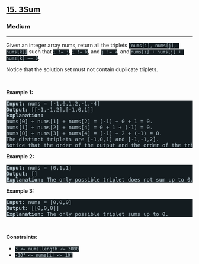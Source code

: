 <h2><a href="https://leetcode.com/problems/3sum/">15. 3Sum</a></h2><h3>Medium</h3><hr><div><p>Given an integer array nums, return all the triplets <code style="background-color: rgb(20, 28, 32) !important; color: rgb(183, 198, 205) !important;">[nums[i], nums[j], nums[k]]</code> such that <code style="background-color: rgb(20, 28, 32) !important; color: rgb(183, 198, 205) !important;">i != j</code>, <code style="background-color: rgb(20, 28, 32) !important; color: rgb(183, 198, 205) !important;">i != k</code>, and <code style="background-color: rgb(20, 28, 32) !important; color: rgb(183, 198, 205) !important;">j != k</code>, and <code style="background-color: rgb(20, 28, 32) !important; color: rgb(183, 198, 205) !important;">nums[i] + nums[j] + nums[k] == 0</code>.</p>

<p>Notice that the solution set must not contain duplicate triplets.</p>

<p>&nbsp;</p>
<p><strong class="example">Example 1:</strong></p>

<pre style="background-color: rgb(20, 28, 32) !important; color: rgb(182, 198, 206) !important;"><strong>Input:</strong> nums = [-1,0,1,2,-1,-4]
<strong>Output:</strong> [[-1,-1,2],[-1,0,1]]
<strong>Explanation:</strong> 
nums[0] + nums[1] + nums[2] = (-1) + 0 + 1 = 0.
nums[1] + nums[2] + nums[4] = 0 + 1 + (-1) = 0.
nums[0] + nums[3] + nums[4] = (-1) + 2 + (-1) = 0.
The distinct triplets are [-1,0,1] and [-1,-1,2].
Notice that the order of the output and the order of the triplets does not matter.
</pre>

<p><strong class="example">Example 2:</strong></p>

<pre style="background-color: rgb(20, 28, 32) !important; color: rgb(182, 198, 206) !important;"><strong>Input:</strong> nums = [0,1,1]
<strong>Output:</strong> []
<strong>Explanation:</strong> The only possible triplet does not sum up to 0.
</pre>

<p><strong class="example">Example 3:</strong></p>

<pre style="background-color: rgb(20, 28, 32) !important; color: rgb(182, 198, 206) !important;"><strong>Input:</strong> nums = [0,0,0]
<strong>Output:</strong> [[0,0,0]]
<strong>Explanation:</strong> The only possible triplet sums up to 0.
</pre>

<p>&nbsp;</p>
<p><strong>Constraints:</strong></p>

<ul>
	<li><code style="background-color: rgb(20, 28, 32) !important; color: rgb(183, 198, 205) !important;">3 &lt;= nums.length &lt;= 3000</code></li>
	<li><code style="background-color: rgb(20, 28, 32) !important; color: rgb(183, 198, 205) !important;">-10<sup>5</sup> &lt;= nums[i] &lt;= 10<sup>5</sup></code></li>
</ul>
</div>